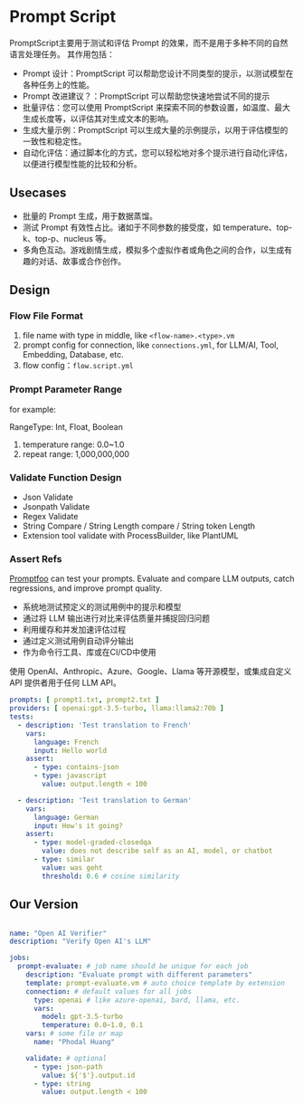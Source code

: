 # Prompt Script

PromptScript主要用于测试和评估 Prompt 的效果，而不是用于多种不同的自然语言处理任务。 其作用包括：

- Prompt 设计：PromptScript 可以帮助您设计不同类型的提示，以测试模型在各种任务上的性能。
- Prompt 改进建议？：PromptScript 可以帮助您快速地尝试不同的提示
- 批量评估：您可以使用 PromptScript 来探索不同的参数设置，如温度、最大生成长度等，以评估其对生成文本的影响。
- 生成大量示例：PromptScript 可以生成大量的示例提示，以用于评估模型的一致性和稳定性。
- 自动化评估：通过脚本化的方式，您可以轻松地对多个提示进行自动化评估，以便进行模型性能的比较和分析。

## Usecases

- 批量的 Prompt 生成，用于数据蒸馏。
- 测试 Prompt 有效性占比。诸如于不同参数的接受度，如 temperature、top-k、top-p、nucleus 等。
- 多角色互动。游戏剧情生成，模拟多个虚拟作者或角色之间的合作，以生成有趣的对话、故事或合作创作。

## Design

### Flow File Format

1. file name with type in middle, like `<flow-name>.<type>.vm`
2. prompt config for connection, like `connections.yml`, for LLM/AI, Tool, Embedding, Database, etc.
3. flow config：`flow.script.yml`

### Prompt Parameter Range

for example:

RangeType: Int, Float, Boolean

1. temperature range: 0.0~1.0
2. repeat range: 1,000,000,000

### Validate Function Design

- Json Validate
- Jsonpath Validate
- Regex Validate
- String Compare / String Length compare / String token Length
- Extension tool validate with ProcessBuilder, like PlantUML

### Assert Refs

[Promptfoo](https://github.com/promptfoo/promptfoo) can test your prompts. Evaluate and compare LLM outputs, catch
regressions, and improve prompt quality.

- 系统地测试预定义的测试用例中的提示和模型
- 通过将 LLM 输出进行对比来评估质量并捕捉回归问题
- 利用缓存和并发加速评估过程
- 通过定义测试用例自动评分输出
- 作为命令行工具、库或在CI/CD中使用

使用 OpenAI、Anthropic、Azure、Google、Llama 等开源模型，或集成自定义 API 提供者用于任何 LLM API。

```yaml
prompts: [ prompt1.txt, prompt2.txt ]
providers: [ openai:gpt-3.5-turbo, llama:llama2:70b ]
tests:
  - description: 'Test translation to French'
    vars:
      language: French
      input: Hello world
    assert:
      - type: contains-json
      - type: javascript
        value: output.length < 100

  - description: 'Test translation to German'
    vars:
      language: German
      input: How's it going?
    assert:
      - type: model-graded-closedqa
        value: does not describe self as an AI, model, or chatbot
      - type: similar
        value: was geht
        threshold: 0.6 # cosine similarity
```

## Our Version

```yaml

name: "Open AI Verifier"
description: "Verify Open AI's LLM"

jobs:
  prompt-evaluate: # job name should be unique for each job
    description: "Evaluate prompt with different parameters"
    template: prompt-evaluate.vm # auto choice template by extension
    connection: # default values for all jobs
      type: openai # like azure-openai, bard, llama, etc.
      vars:
        model: gpt-3.5-turbo
        temperature: 0.0~1.0, 0.1
    vars: # some file or map
      name: "Phodal Huang"

    validate: # optional
      - type: json-path
        value: ${'$'}.output.id
      - type: string
        value: output.length < 100
```

